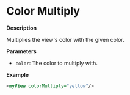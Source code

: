# Color Multiply

**Description**

Multiplies the view's color with the given color.

**Parameters**

- `color`: The color to multiply with.

**Example**

```xml
<myView colorMultiply="yellow"/>
```
